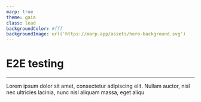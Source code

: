 ```yaml
---
marp: true
theme: gaia
class: lead
backgroundColor: #fff
backgroundImage: url('https://marp.app/assets/hero-background.svg')
---
```


# E2E testing

---

Lorem ipsum dolor sit amet, consectetur adipiscing elit. Nullam auctor, nisl nec ultricies lacinia, nunc nisl aliquam massa, eget aliqu
